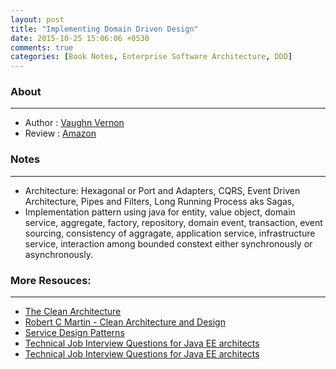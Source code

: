 ```yaml
---
layout: post
title: "Implementing Domain Driven Design"
date: 2015-10-25 15:06:06 +0530
comments: true
categories: [Book Notes, Enterprise Software Architecture, DDD]
---
```


### About
----
+ Author : [Vaughn Vernon](https://vaughnvernon.co/)
+ Review : [Amazon](http://www.amazon.in/Implementing-Domain-Driven-Design-Vaughn-Vernon/dp/0321834577)

### Notes
----

+ Architecture: Hexagonal or Port and Adapters, CQRS, Event Driven Architecture, Pipes and Filters, Long Running Process aks Sagas,
+ Implementation pattern using java for entity, value object, domain service, aggregate, factory, repository, domain event, transaction,
event sourcing, consistency of aggragate, application service, infrastructure service, interaction among bounded constext either synchronously or asynchronously.


### More Resouces:
----

 + [The Clean Architecture](https://blog.8thlight.com/uncle-bob/2012/08/13/the-clean-architecture.html)
 + [Robert C Martin - Clean Architecture and Design](https://www.youtube.com/watch?v=Nsjsiz2A9mg)
 + [Service Design Patterns](http://www.servicedesignpatterns.com/)
 + [Technical Job Interview Questions for Java EE architects](https://dzone.com/articles/technical-job-interview)
 + [Technical Job Interview Questions for Java EE architects](http://arnauld.github.io/blog/2011/12/10/Technical-Job-Interview-Questions-for-Java-EE-architects.html#modelling)





